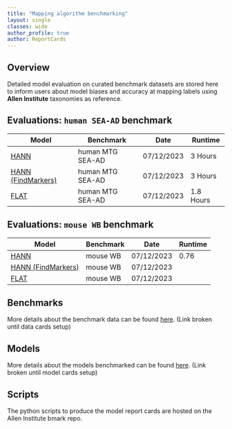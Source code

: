 ```yaml
---
title: "Mapping algorithm benchmarking"
layout: single
classes: wide
author_profile: true
author: ReportCards
---
```


## Overview

Detailed model evaluation on curated benchmark datasets are stored here to inform users about model biases and accuracy at mapping labels using **Allen Institute** taxonomies as reference.

## Evaluations: `human SEA-AD` benchmark

Model | Benchmark | Date | Runtime 
--- | --- | --- | --- 
[HANN](./Human_reports/HANN_human.md) | human MTG SEA-AD | 07/12/2023 | 3 Hours 
[HANN (FindMarkers)](./Human_reports/HANN_FindMarkers_human.md) | human MTG SEA-AD | 07/12/2023 | 3 Hours
[FLAT](./Human_reports/FLAT_human.md) | human MTG SEA-AD | 07/12/2023 | 1.8 Hours 

## Evaluations: `mouse WB` benchmark

Model | Benchmark | Date | Runtime
--- | --- | --- | --- 
[HANN](./Mouse_reports/HANN_mouse_WB.md) | mouse WB | 07/12/2023 | 0.76 | 
[HANN (FindMarkers)](./Mouse_reports/HANN_FindMarkers_mouse_WB.md) | mouse WB | 07/12/2023 | | 
[FLAT](./Mouse_reports/FLAT_mouse_WB.md) | mouse WB | 07/12/2023 | |

## Benchmarks
More details about the benchmark data can be found [here](LINK). (Link broken until data cards setup)

## Models
More details about the models benchmarked can be found [here](LINK). (Link broken until model cards setup)

## Scripts
The python scripts to produce the model report cards are hosted on the Allen Institute bmark repo.
